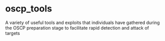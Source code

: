 # oscp_tools
A variety of useful tools and exploits that individuals have gathered during the OSCP preparation stage to facilitate rapid detection and attack of targets
